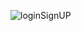 


![loginSignUP](https://github.com/Amani454/Login-SignUp-screen/assets/144737903/7c22cbe9-52d1-4061-a11f-c82b75500fcd)


 
